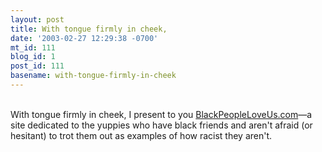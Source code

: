 ```yaml
---
layout: post
title: With tongue firmly in cheek,
date: '2003-02-27 12:29:38 -0700'
mt_id: 111
blog_id: 1
post_id: 111
basename: with-tongue-firmly-in-cheek
---
```

<br />With tongue firmly in cheek, I present to you <a href="http://www.blackpeopleloveus.com/">BlackPeopleLoveUs.com</a>&#x2014;a site dedicated to the yuppies who have black friends and aren't afraid (or hesitant) to trot them out as examples of how racist they aren't.<br /><br /><br />
